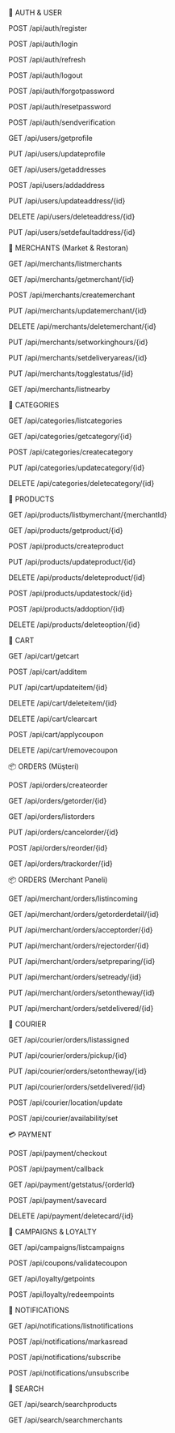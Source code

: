 🔐 AUTH & USER

POST /api/auth/register

POST /api/auth/login

POST /api/auth/refresh

POST /api/auth/logout

POST /api/auth/forgotpassword

POST /api/auth/resetpassword

POST /api/auth/sendverification

GET /api/users/getprofile

PUT /api/users/updateprofile

GET /api/users/getaddresses

POST /api/users/addaddress

PUT /api/users/updateaddress/{id}

DELETE /api/users/deleteaddress/{id}

PUT /api/users/setdefaultaddress/{id}

🏪 MERCHANTS (Market & Restoran)

GET /api/merchants/listmerchants

GET /api/merchants/getmerchant/{id}

POST /api/merchants/createmerchant

PUT /api/merchants/updatemerchant/{id}

DELETE /api/merchants/deletemerchant/{id}

PUT /api/merchants/setworkinghours/{id}

PUT /api/merchants/setdeliveryareas/{id}

PUT /api/merchants/togglestatus/{id}

GET /api/merchants/listnearby

📂 CATEGORIES

GET /api/categories/listcategories

GET /api/categories/getcategory/{id}

POST /api/categories/createcategory

PUT /api/categories/updatecategory/{id}

DELETE /api/categories/deletecategory/{id}

🍔 PRODUCTS

GET /api/products/listbymerchant/{merchantId}

GET /api/products/getproduct/{id}

POST /api/products/createproduct

PUT /api/products/updateproduct/{id}

DELETE /api/products/deleteproduct/{id}

POST /api/products/updatestock/{id}

POST /api/products/addoption/{id}

DELETE /api/products/deleteoption/{id}

🛒 CART

GET /api/cart/getcart

POST /api/cart/additem

PUT /api/cart/updateitem/{id}

DELETE /api/cart/deleteitem/{id}

DELETE /api/cart/clearcart

POST /api/cart/applycoupon

DELETE /api/cart/removecoupon

📦 ORDERS (Müşteri)

POST /api/orders/createorder

GET /api/orders/getorder/{id}

GET /api/orders/listorders

PUT /api/orders/cancelorder/{id}

POST /api/orders/reorder/{id}

GET /api/orders/trackorder/{id}

📦 ORDERS (Merchant Paneli)

GET /api/merchant/orders/listincoming

GET /api/merchant/orders/getorderdetail/{id}

PUT /api/merchant/orders/acceptorder/{id}

PUT /api/merchant/orders/rejectorder/{id}

PUT /api/merchant/orders/setpreparing/{id}

PUT /api/merchant/orders/setready/{id}

PUT /api/merchant/orders/setontheway/{id}

PUT /api/merchant/orders/setdelivered/{id}

🚴 COURIER

GET /api/courier/orders/listassigned

PUT /api/courier/orders/pickup/{id}

PUT /api/courier/orders/setontheway/{id}

PUT /api/courier/orders/setdelivered/{id}

POST /api/courier/location/update

POST /api/courier/availability/set

💳 PAYMENT

POST /api/payment/checkout

POST /api/payment/callback

GET /api/payment/getstatus/{orderId}

POST /api/payment/savecard

DELETE /api/payment/deletecard/{id}

🎁 CAMPAIGNS & LOYALTY

GET /api/campaigns/listcampaigns

POST /api/coupons/validatecoupon

GET /api/loyalty/getpoints

POST /api/loyalty/redeempoints

🔔 NOTIFICATIONS

GET /api/notifications/listnotifications

POST /api/notifications/markasread

POST /api/notifications/subscribe

POST /api/notifications/unsubscribe

🔎 SEARCH

GET /api/search/searchproducts

GET /api/search/searchmerchants